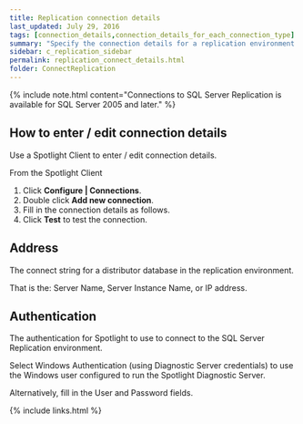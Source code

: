 ```yaml
---
title: Replication connection details
last_updated: July 29, 2016
tags: [connection_details,connection_details_for_each_connection_type]
summary: "Specify the connection details for a replication environment."
sidebar: c_replication_sidebar
permalink: replication_connect_details.html
folder: ConnectReplication
---
```


{% include note.html content="Connections to SQL Server Replication is available for SQL Server 2005 and later." %}


## How to enter / edit connection details

Use a Spotlight Client to enter / edit connection details.

From the Spotlight Client

1.  Click **Configure \| Connections**.
2.  Double click **Add new connection**.
3.  Fill in the connection details as follows.
4.  Click **Test** to test the connection.


## Address

The connect string for a distributor database in the replication environment.

That is the: Server Name, Server Instance Name, or IP address.

## Authentication

The authentication for Spotlight to use to connect to the SQL Server Replication environment.

Select Windows Authentication (using Diagnostic Server credentials) to use the Windows user configured to run the Spotlight Diagnostic Server.

Alternatively, fill in the User and Password fields.



{% include links.html %}

